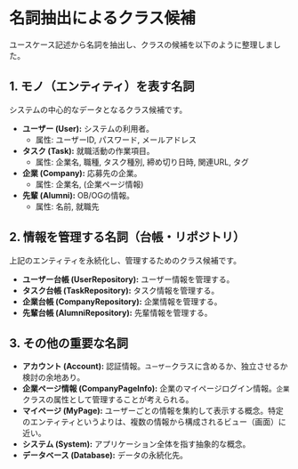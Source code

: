 # 名詞抽出によるクラス候補

ユースケース記述から名詞を抽出し、クラスの候補を以下のように整理しました。

## 1. モノ（エンティティ）を表す名詞

システムの中心的なデータとなるクラス候補です。

- **ユーザー (User):** システムの利用者。
  - 属性: ユーザーID, パスワード, メールアドレス
- **タスク (Task):** 就職活動の作業項目。
  - 属性: 企業名, 職種, タスク種別, 締め切り日時, 関連URL, タグ
- **企業 (Company):** 応募先の企業。
  - 属性: 企業名, (企業ページ情報)
- **先輩 (Alumni):** OB/OGの情報。
  - 属性: 名前, 就職先

## 2. 情報を管理する名詞（台帳・リポジトリ）

上記のエンティティを永続化し、管理するためのクラス候補です。

- **ユーザー台帳 (UserRepository):** ユーザー情報を管理する。
- **タスク台帳 (TaskRepository):** タスク情報を管理する。
- **企業台帳 (CompanyRepository):** 企業情報を管理する。
- **先輩台帳 (AlumniRepository):** 先輩情報を管理する。

## 3. その他の重要な名詞

- **アカウント (Account):** 認証情報。`ユーザー`クラスに含めるか、独立させるか検討の余地あり。
- **企業ページ情報 (CompanyPageInfo):** 企業のマイページログイン情報。`企業`クラスの属性として管理することが考えられる。
- **マイページ (MyPage):** ユーザーごとの情報を集約して表示する概念。特定のエンティティというよりは、複数の情報から構成されるビュー（画面）に近い。
- **システム (System):** アプリケーション全体を指す抽象的な概念。
- **データベース (Database):** データの永続化先。

